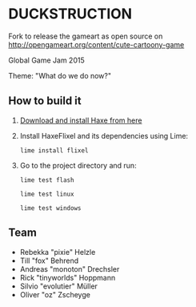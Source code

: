 DUCKSTRUCTION
=============

Fork to release the gameart as open source on http://opengameart.org/content/cute-cartoony-game
  
  
Global Game Jam 2015

Theme: "What do we do now?"

How to build it
---------------

 1. [Download and install Haxe from here](http://www.openfl.org/documentation/getting-started/installing-openfl/)
 2. Install HaxeFlixel and its dependencies using Lime:

        lime install flixel

 3. Go to the project directory and run:

        lime test flash

        lime test linux

        lime test windows

<!---
Idea
----

 * Story: Duck with children crosses street, gets hit by car
 * Duck gets angry
 * Player plays duck destroying a city
 * When city is fully destroyed:
   "What do we do now?"
 * Game starts over
-->

Team
----

 * Rebekka "pixie" Helzle
 * Till "fox" Behrend
 * Andreas "monoton" Drechsler
 * Rick "tinyworlds" Hoppmann
 * Silvio "evolutier" Müller
 * Oliver "oz" Zscheyge
